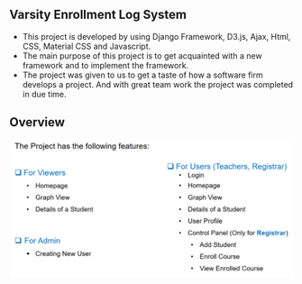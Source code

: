 ## Varsity Enrollment Log System

- This project is developed by using Django Framework, D3.js, Ajax, Html, CSS, Material
CSS and Javascript.
- The main purpose of this project is to get acquainted with a new framework and to
implement the framework.
- The project was given to us to get a taste of how a software firm develops a project. And
with great team work the project was completed in due time.

## Overview
<img src="images/overview.png">
